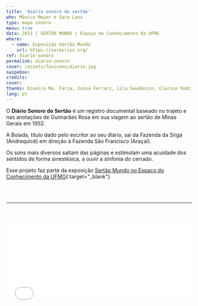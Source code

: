 ```yaml
---
title: 'diário sonoro do sertão'
who: Mônica Meyer e Sara Lana
type: mapa sonoro
menu: true
data: 2021 | SERTÃO MUNDO | Espaço do Conhecimento da UFMG
where: 
  - name: Exposição Sertão Mundo
    url: https://seresrios.org/
ref: diario-sonoro
permalink: diario-sonoro
cover: /assets/favicons/diario.jpg
swipebox: 
credits: 
cover: 
thanks: Diomira Ma. Faria, Junia Ferrari, Lila Gaudêncio, Clarice Rodrigues, Aroldo Gonçalves dos Reis, Cristian Bryan Alves lucena, Dieter Heidemann, Elisa Lana, Eva Campos de Moura, Félix Blume, Ideal José, João Miguel Martins Fernandes, José Antônio Vicente de Souza, José Maria de Castro Matos, Lidijane Gonçalves dos Reis, Lucas Ferrari, Makely Ka, Maria de Fátima Coelho e Castro, Maria Eduarda Alves Fernandes Reis, Milce Aparecida Vieira de Sousa e Freitas, Pedro Lucas Alves dos Santos, Raimundo Alves,  Rosa Maria Coelho, Semei Cantinho da Criança, Uiara Sabrina Miranda, Walison Júnior Gonçalves dos Reis e Wislene Alves Soares Reis
lang: pt
---
```



O **Diário Sonoro do Sertão** é um registro documental baseado no trajeto e nas anotações de Guimarães Rosa em sua viagem ao sertão de Minas Gerais em 1952.

A Boiada, título dado pelo escritor ao seu diário, sai da Fazenda da Sirga (Andrequicé) em direção à Fazenda São Francisco (Araçaí).

Os sons mais diversos saltam das páginas e estimulam uma acuidade dos sentidos de forma sinestésica, a ouvir a sinfonia do cerrado.
<br>


Esse projeto faz parte da exposição [Sertão Mundo no Espaço do Conhecimento da UFMG](http://exposicaosertaomundo.com.br/){:target="_blank"}

<br><br>
  
---
  
<br><br>
  <div class="video-wrapper video-wrapper-16x9" style="width:100%">
   <iframe src="../diario-sonoro-sertao" height="200" width="100%" style="border:0px; background-color: transparent"></iframe>
  </div>
